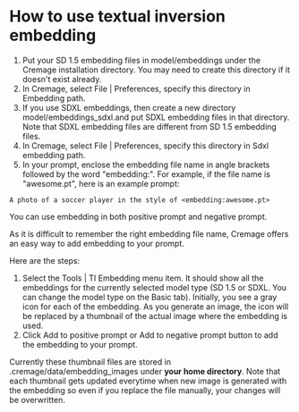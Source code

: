 # How to use textual inversion embedding

1. Put your SD 1.5 embedding files in model/embeddings under the Cremage installation directory. You may need to create this directory if it doesn't exist already.
1. In Cremage, select File | Preferences, specify this directory in Embedding path.
1. If you use SDXL embeddings, then create a new directory model/embeddings_sdxl.and put SDXL embedding files in that directory.  Note that SDXL embedding files are different from SD 1.5 embedding files.
1. In Cremage, select File | Preferences, specify this directory in Sdxl embedding path.
1. In your prompt, enclose the embedding file name in angle brackets followed by the word "embedding:". For example, if the file name is "awesome.pt", here is an example prompt:

```
A photo of a soccer player in the style of <embedding:awesome.pt>
```

You can use embedding in both positive prompt and negative prompt.

As it is difficult to remember the right embedding file name, Cremage offers an easy way to add embedding to your prompt.

Here are the steps:
1. Select the Tools | TI Embedding menu item. It should show all the embeddings for the currently selected model type (SD 1.5 or SDXL. You can change the model type on the Basic tab). Initially, you see a gray icon for each of the embedding. As you generate an image, the icon will be replaced by a thumbnail of the actual image where the embedding is used.
1. Click Add to positive prompt or Add to negative prompt button to add the embedding to your prompt.

Currently these thumbnail files are stored in .cremage/data/embedding_images under **your home directory**. Note that each thumbnail gets updated everytime when new image is generated with the embedding so even if you replace the file manually, your changes will be overwritten.